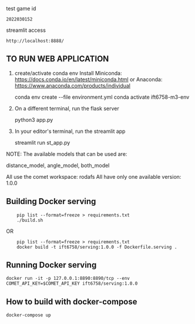 test game id
```
2022030152
```

streamlit access
```
http://localhost:8888/
```

## TO RUN WEB APPLICATION

1. create/activate conda env
    Install Miniconda: https://docs.conda.io/en/latest/miniconda.html
            or Anaconda: https://www.anaconda.com/products/individual


    conda env create --file environment.yml
    conda activate ift6758-m3-env



2. On a different terminal, run the flask server

   python3 app.py



3. In your editor's terminal, run the streamlit app

   streamlit run st_app.py



NOTE: The available models that can be used are:

   distance_model, angle_model, both_model

   All use the comet workspace: rodafs
   All have only one available version: 1.0.0

## Building Docker serving

```
    pip list --format=freeze > requirements.txt
    ./build.sh
```
OR

```
    pip list --format=freeze > requirements.txt
    docker build -t ift6758/serving:1.0.0 -f Dockerfile.serving .
```

## Running Docker serving
```
docker run -it -p 127.0.0.1:8890:8890/tcp --env COMET_API_KEY=$COMET_API_KEY ift6758/serving:1.0.0
```

## How to build with docker-compose
```
docker-compose up
```
